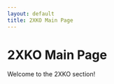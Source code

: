 ```yaml
---
layout: default
title: 2XKO Main Page
---
```


<h1>2XKO Main Page</h1>
<p>Welcome to the 2XKO section!</p>
